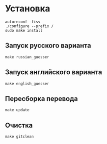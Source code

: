 # Установка
```
autoreconf -fisv
./configure --prefix /
sudo make install
```
## Запуск русского варианта
```
make russian_guesser
```
## Запуск английского варианта
```
make english_guesser
```
## Пересборка перевода
```
make update
```
## Очистка
```
make gitclean
```
